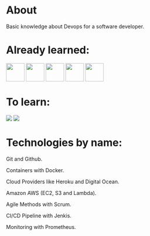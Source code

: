 # About 
Basic knowledge about Devops for a software developer. 

# Already learned:
<div style = "display: inline-block">
  <img align = "center" height = "50" width = "50" src="https://cdn.jsdelivr.net/gh/devicons/devicon/icons/git/git-original.svg" />
  <img align = "center" height = "50" width = "50" src="https://cdn.jsdelivr.net/gh/devicons/devicon/icons/docker/docker-original.svg" /> 
  <img align = "center" height = "50" width = "50" src="https://cdn.jsdelivr.net/gh/devicons/devicon/icons/heroku/heroku-original.svg" />
  <img align = "center" height = "50" width = "50" src="https://cdn.jsdelivr.net/gh/devicons/devicon/icons/digitalocean/digitalocean-original.svg" />
  <img align = "center" height = "50" width = "50" src="https://cdn.jsdelivr.net/gh/devicons/devicon/icons/amazonwebservices/amazonwebservices-plain-wordmark.svg" /> 
</div>

# To learn:
<div style = "display: inline-block">
  <img src="https://cdn.jsdelivr.net/gh/devicons/devicon/icons/jenkins/jenkins-original.svg" />           
  <img src="https://cdn.jsdelivr.net/gh/devicons/devicon/icons/prometheus/prometheus-original.svg" />        
</div>

# Technologies by name:

<p>Git and Github.</p>
<p>Containers with Docker.</p>
<p>Cloud Providers like Heroku and Digital Ocean.</p>
<p>Amazon AWS (EC2, S3 and Lambda).</p>
<p>Agile Methods with Scrum.</p>
<p>CI/CD Pipeline with Jenkis.</p>
<p>Monitoring with Prometheus.</p>
